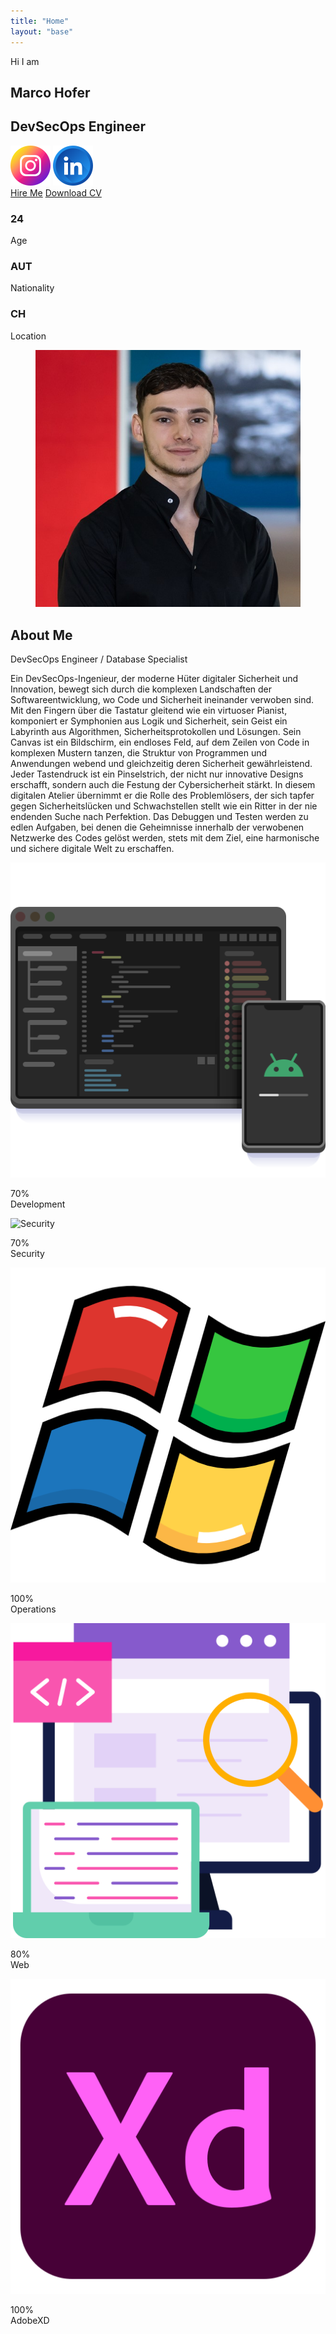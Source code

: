 ```yaml
---
title: "Home"
layout: "base"
---
```


<section id="home">
  <div class="container">
    <div class="intro">
      <p>Hi I am</p>
      <h1>Marco Hofer</h1>
      <h2>DevSecOps Engineer</h2>
      <div class="socials">
        <a target="_blank" href="https://www.instagram.com/marxosan/"><img src="/img/instagram1.png" alt="Instagram"></a>
        <a target="_blank" href="https://www.linkedin.com/in/marco-hofer-38b659207/"><img src="/img/linkedin1.png" alt="LinkedIn"></a>
      </div>
      <div class="buttons">
        <a href="#" class="btn">Hire Me</a>
        <a href="#" class="btn-secondary">Download CV</a>
      </div>
      <div class="stats">
        <div class="stat-box">
          <h3>24</h3>
          <p>Age</p>
        </div>
        <div class="stat-box">
          <h3>AUT</h3>
          <p>Nationality</p>
        </div>
        <div class="stat-box">
          <h3>CH</h3>
          <p>Location</p>
        </div>
      </div>
    </div>
    <figure class="profile-pic">
      <img src="/img/profile.jpg" alt="Profile Picture">
    </figure>
  </div>
</section>

<div id="about">
  <div class="container about-me">
    <article class="about-content">
      <h2>About Me</h2>
      <p>DevSecOps Engineer / Database Specialist</p>
      <p>Ein DevSecOps-Ingenieur, der moderne Hüter digitaler Sicherheit und Innovation, bewegt sich durch die komplexen Landschaften der Softwareentwicklung, wo Code und Sicherheit ineinander verwoben sind. Mit den Fingern über die Tastatur gleitend wie ein virtuoser Pianist, komponiert er Symphonien aus Logik und Sicherheit, sein Geist ein Labyrinth aus Algorithmen, Sicherheitsprotokollen und Lösungen. Sein Canvas ist ein Bildschirm, ein endloses Feld, auf dem Zeilen von Code in komplexen Mustern tanzen, die Struktur von Programmen und Anwendungen webend und gleichzeitig deren Sicherheit gewährleistend. Jeder Tastendruck ist ein Pinselstrich, der nicht nur innovative Designs erschafft, sondern auch die Festung der Cybersicherheit stärkt. In diesem digitalen Atelier übernimmt er die Rolle des Problemlösers, der sich tapfer gegen Sicherheitslücken und Schwachstellen stellt wie ein Ritter in der nie endenden Suche nach Perfektion. Das Debuggen und Testen werden zu edlen Aufgaben, bei denen die Geheimnisse innerhalb der verwobenen Netzwerke des Codes gelöst werden, stets mit dem Ziel, eine harmonische und sichere digitale Welt zu erschaffen.</p>
    </article>
    <aside class="skills">
      <div class="skill">
        <img src="/img/programming.png" alt="Development">
        <p>70%<br>Development</p>
      </div>
      <div class="skill">
        <img src="/img/security.png" alt="Security">
        <p>70%<br>Security</p>
      </div>
      <div class="skill">
        <img src="/img/operations.png" alt="Operations">
        <p>100%<br>Operations</p>
      </div>
      <div class="skill">
        <img src="/img/web.png" alt="Web engineering">
        <p>80%<br>Web</p>
      </div>
      <div class="skill">
        <img src="/img/xd.png" alt="Adobe XD">
        <p>100%<br>AdobeXD</p>
      </div>
    </aside>
  </div>
</div>
